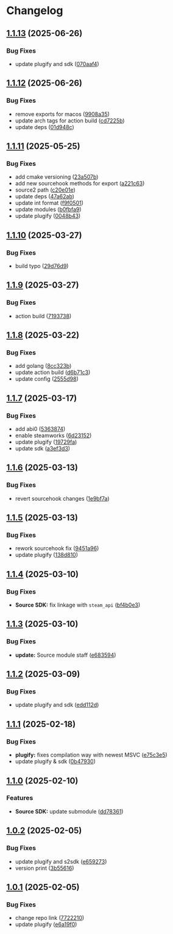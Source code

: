 # Changelog

## [1.1.13](https://github.com/untrustedmodders/mms2-plugify/compare/v1.1.12...v1.1.13) (2025-06-26)


### Bug Fixes

* update plugify and sdk ([070aaf4](https://github.com/untrustedmodders/mms2-plugify/commit/070aaf40262aa00391fd79fdc36c158c627d9c89))

## [1.1.12](https://github.com/untrustedmodders/mms2-plugify/compare/v1.1.11...v1.1.12) (2025-06-26)


### Bug Fixes

* remove exports for macos ([9908a35](https://github.com/untrustedmodders/mms2-plugify/commit/9908a35611fec9dbbf27abf838594a6f8854fc8d))
* update arch tags for action build ([cd7225b](https://github.com/untrustedmodders/mms2-plugify/commit/cd7225b2a9b9ee003603d713601bd3e2ba79ea4d))
* update deps ([01d948c](https://github.com/untrustedmodders/mms2-plugify/commit/01d948c43bbeacd171707a1f2135a10816c18591))

## [1.1.11](https://github.com/untrustedmodders/mms2-plugify/compare/v1.1.10...v1.1.11) (2025-05-25)


### Bug Fixes

* add cmake versioning ([23a507b](https://github.com/untrustedmodders/mms2-plugify/commit/23a507b89d99454f0dd108136bc3f4eadd1deb55))
* add new sourcehook methods for export ([a221c63](https://github.com/untrustedmodders/mms2-plugify/commit/a221c635e160796aef13e0cc136995e7fffddc22))
* source2 path ([c20e01e](https://github.com/untrustedmodders/mms2-plugify/commit/c20e01ef47e5de3a2ee30dc449339489762c809b))
* update deps ([47a62ab](https://github.com/untrustedmodders/mms2-plugify/commit/47a62aba6199778ef518d72806339e6ad95de4fb))
* update int format ([f9f0501](https://github.com/untrustedmodders/mms2-plugify/commit/f9f050106d9b29840d77a7e6f18b83586d07fe53))
* update modules ([b0fbfa9](https://github.com/untrustedmodders/mms2-plugify/commit/b0fbfa9cd512db77ef425f382bd0b4140dd2cfb2))
* update plugify ([0048b43](https://github.com/untrustedmodders/mms2-plugify/commit/0048b43a7bcc0e0a52359904ed1479fa6ee3cbeb))

## [1.1.10](https://github.com/untrustedmodders/mms2-plugify/compare/v1.1.9...v1.1.10) (2025-03-27)


### Bug Fixes

* build typo ([29d76d9](https://github.com/untrustedmodders/mms2-plugify/commit/29d76d9bf5623cbbe75d53f4fdf11450cb799504))

## [1.1.9](https://github.com/untrustedmodders/mms2-plugify/compare/v1.1.8...v1.1.9) (2025-03-27)


### Bug Fixes

* action build ([7193738](https://github.com/untrustedmodders/mms2-plugify/commit/7193738c84da627526f482b2b68116b5236ee9d8))

## [1.1.8](https://github.com/untrustedmodders/mms2-plugify/compare/v1.1.7...v1.1.8) (2025-03-22)


### Bug Fixes

* add golang ([8cc323b](https://github.com/untrustedmodders/mms2-plugify/commit/8cc323bb9c38efdd62bc88a3bd0c49ee0d7663b7))
* update action build ([d6b71c3](https://github.com/untrustedmodders/mms2-plugify/commit/d6b71c3f0459cc53380c79ff4a641ea0c0a72f90))
* update config ([2555d98](https://github.com/untrustedmodders/mms2-plugify/commit/2555d98847d33d7bf0c5b313917d60d448a9bc66))

## [1.1.7](https://github.com/untrustedmodders/mms2-plugify/compare/v1.1.6...v1.1.7) (2025-03-17)


### Bug Fixes

* add abi0 ([5363874](https://github.com/untrustedmodders/mms2-plugify/commit/53638746b3638d0cb6ca5ea5f7a449b8e6ff0e3b))
* enable steamworks ([6d23152](https://github.com/untrustedmodders/mms2-plugify/commit/6d23152c3354ff37fb5e399cd848170a8173d2c4))
* update plugify ([19729fa](https://github.com/untrustedmodders/mms2-plugify/commit/19729fac9e555a92a71f9dfd425a7c54ac2a8108))
* update sdk ([a3ef3d3](https://github.com/untrustedmodders/mms2-plugify/commit/a3ef3d3cb540f8eebc9c9f75b19001422c1f0182))

## [1.1.6](https://github.com/untrustedmodders/mms2-plugify/compare/v1.1.5...v1.1.6) (2025-03-13)


### Bug Fixes

* revert sourcehook changes ([1e9bf7a](https://github.com/untrustedmodders/mms2-plugify/commit/1e9bf7aadd8d20790fa39c92e0dddf3e8bb86517))

## [1.1.5](https://github.com/untrustedmodders/mms2-plugify/compare/v1.1.4...v1.1.5) (2025-03-13)


### Bug Fixes

* rework sourcehook fix ([9451a96](https://github.com/untrustedmodders/mms2-plugify/commit/9451a962b2c70d1a0d1f2f47d79c9becc21a3af0))
* update plugify ([138d810](https://github.com/untrustedmodders/mms2-plugify/commit/138d810e7da082b91978b529ef4f0304cdc90526))

## [1.1.4](https://github.com/untrustedmodders/mms2-plugify/compare/v1.1.3...v1.1.4) (2025-03-10)


### Bug Fixes

* **Source SDK:** fix linkage with `steam_api` ([bf4b0e3](https://github.com/untrustedmodders/mms2-plugify/commit/bf4b0e32dccd39c3a7629fded117421c06504bd1))

## [1.1.3](https://github.com/untrustedmodders/mms2-plugify/compare/v1.1.2...v1.1.3) (2025-03-10)


### Bug Fixes

* **update:** Source module staff ([e683594](https://github.com/untrustedmodders/mms2-plugify/commit/e683594a58a7ba5ef5d2913a30ad798c01bb9c00))

## [1.1.2](https://github.com/untrustedmodders/mms2-plugify/compare/v1.1.1...v1.1.2) (2025-03-09)


### Bug Fixes

* update plugify and sdk ([edd112d](https://github.com/untrustedmodders/mms2-plugify/commit/edd112dbd698f1fad5d70c00c165475f45ab0283))

## [1.1.1](https://github.com/untrustedmodders/mms2-plugify/compare/v1.1.0...v1.1.1) (2025-02-18)


### Bug Fixes

* **plugify:** fixes compilation way with newest MSVC ([e75c3e5](https://github.com/untrustedmodders/mms2-plugify/commit/e75c3e56e99a180ff84e4b0e554f4dee32a82ca3))
* update plugify & sdk ([0b47930](https://github.com/untrustedmodders/mms2-plugify/commit/0b479302955d8862890be60dc5f681f8d17bb297))

## [1.1.0](https://github.com/untrustedmodders/mms2-plugify/compare/v1.0.2...v1.1.0) (2025-02-10)


### Features

* **Source SDK:** update submodule ([dd78361](https://github.com/untrustedmodders/mms2-plugify/commit/dd78361876005b1da8508a219de95dc85599ec60))

## [1.0.2](https://github.com/untrustedmodders/mms2-plugify/compare/v1.0.1...v1.0.2) (2025-02-05)


### Bug Fixes

* update plugify and s2sdk ([e659273](https://github.com/untrustedmodders/mms2-plugify/commit/e6592730d812baa96b6769e3306a7c10a1572566))
* version print ([3b55616](https://github.com/untrustedmodders/mms2-plugify/commit/3b55616a5050bcd0760173f257201f1df1ceefbb))

## [1.0.1](https://github.com/untrustedmodders/mms2-plugify/compare/v1.0.0...v1.0.1) (2025-02-05)


### Bug Fixes

* change repo link ([7722210](https://github.com/untrustedmodders/mms2-plugify/commit/77222100c40f0fb6696d65bcf7c332063d4eed63))
* update plugify ([e6a19f0](https://github.com/untrustedmodders/mms2-plugify/commit/e6a19f07752e5d0adcbe865fa2307c98c749d727))
